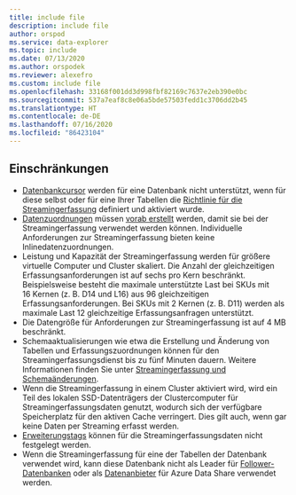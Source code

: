 ```yaml
---
title: include file
description: include file
author: orspod
ms.service: data-explorer
ms.topic: include
ms.date: 07/13/2020
ms.author: orspodek
ms.reviewer: alexefro
ms.custom: include file
ms.openlocfilehash: 33168f001dd3d998fbf82169c7637e2eb390e0bc
ms.sourcegitcommit: 537a7eaf8c8e06a5bde57503fedd1c3706dd2b45
ms.translationtype: HT
ms.contentlocale: de-DE
ms.lasthandoff: 07/16/2020
ms.locfileid: "86423104"
---
```

## <a name="limitations"></a>Einschränkungen

* [Datenbankcursor](../kusto/management/databasecursor.md) werden für eine Datenbank nicht unterstützt, wenn für diese selbst oder für eine Ihrer Tabellen die [Richtlinie für die Streamingerfassung](../kusto/management/streamingingestionpolicy.md) definiert und aktiviert wurde.
* [Datenzuordnungen](../kusto/management/mappings.md) müssen [vorab erstellt](../kusto/management/create-ingestion-mapping-command.md) werden, damit sie bei der Streamingerfassung verwendet werden können. Individuelle Anforderungen zur Streamingerfassung bieten keine Inlinedatenzuordnungen.
* Leistung und Kapazität der Streamingerfassung werden für größere virtuelle Computer und Cluster skaliert. Die Anzahl der gleichzeitigen Erfassungsanforderungen ist auf sechs pro Kern beschränkt. Beispielsweise besteht die maximale unterstützte Last bei SKUs mit 16 Kernen (z. B. D14 und L16) aus 96 gleichzeitigen Erfassungsanforderungen. Bei SKUs mit 2 Kernen (z. B. D11) werden als maximale Last 12 gleichzeitige Erfassungsanfragen unterstützt.
* Die Datengröße für Anforderungen zur Streamingerfassung ist auf 4 MB beschränkt.
* Schemaaktualisierungen wie etwa die Erstellung und Änderung von Tabellen und Erfassungszuordnungen können für den Streamingerfassungsdienst bis zu fünf Minuten dauern. Weitere Informationen finden Sie unter [Streamingerfassung und Schemaänderungen](../kusto/management/data-ingestion/streaming-ingestion-schema-changes.md).
* Wenn die Streamingerfassung in einem Cluster aktiviert wird, wird ein Teil des lokalen SSD-Datenträgers der Clustercomputer für Streamingerfassungsdaten genutzt, wodurch sich der verfügbare Speicherplatz für den aktiven Cache verringert. Dies gilt auch, wenn gar keine Daten per Streaming erfasst werden.
* [Erweiterungstags](../kusto/management/extents-overview.md#extent-tagging) können für die Streamingerfassungsdaten nicht festgelegt werden.
* Wenn die Streamingerfassung für eine der Tabellen der Datenbank verwendet wird, kann diese Datenbank nicht als Leader für [Follower-Datenbanken](../follower.md) oder als [Datenanbieter](../data-share.md#data-provider---share-data) für Azure Data Share verwendet werden.
